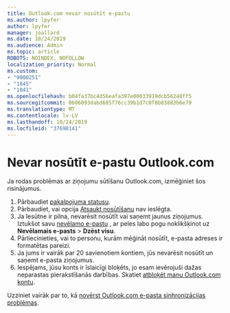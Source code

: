 ```yaml
---
title: Outlook.com nevar nosūtīt e-pastu
ms.author: lpyfer
author: lpyfer
manager: joallard
ms.date: 10/24/2019
ms.audience: Admin
ms.topic: article
ROBOTS: NOINDEX, NOFOLLOW
localization_priority: Normal
ms.custom:
- "9000251"
- "1845"
- "1841"
ms.openlocfilehash: b04fa37bc4d56eafa397e00033919dcb56240ff5
ms.sourcegitcommit: 0b06093dabd685f76cc39b1d7c0f8b03883b6e79
ms.translationtype: MT
ms.contentlocale: lv-LV
ms.lasthandoff: 10/24/2019
ms.locfileid: "37698141"
---
```

# <a name="unable-to-send-email-in-outlookcom"></a>Nevar nosūtīt e-pastu Outlook.com

Ja rodas problēmas ar ziņojumu sūtīšanu Outlook.com, izmēģiniet šos risinājumus.

1. Pārbaudiet [pakalpojuma statusu](https://go.microsoft.com/fwlink/p/?linkid=837482). 
2. Pārbaudiet, vai opcija [Atsaukt nosūtīšanu](https://outlook.live.com/mail/options/mail/messageContent/undoSend) nav ieslēgta.
3. Ja Iesūtne ir pilna, nevarēsit nosūtīt vai saņemt jaunus ziņojumus. Iztukšot savu [nevēlamo e-pastu](https://outlook.live.com/mail/junkemail) , ar peles labo pogu noklikšķinot uz **Nevēlamais e-pasts** > **Dzēst visu**.
4. Pārliecinieties, vai to personu, kurām mēģināt nosūtīt, e-pasta adreses ir formatētas pareizi.
5. Ja jums ir vairāk par 20 savienotiem kontiem, jūs nevarēsit nosūtīt un saņemt e-pasta ziņojumus.
6. Iespējams, jūsu konts ir īslaicīgi bloķēts, jo esam ievērojuši dažas neparastas pierakstīšanās darbības. Skatiet [atbloķēt manu Outlook.com kontu](https://support.office.com/article/f4ad2701-d166-4d8b-8a6a-9af2a1f8a4c4).

Uzziniet vairāk par to, kā [novērst Outlook.com e-pasta sinhronizācijas problēmas](https://support.office.com/article/d39e3341-8d79-4bf1-b3c7-ded602233642).